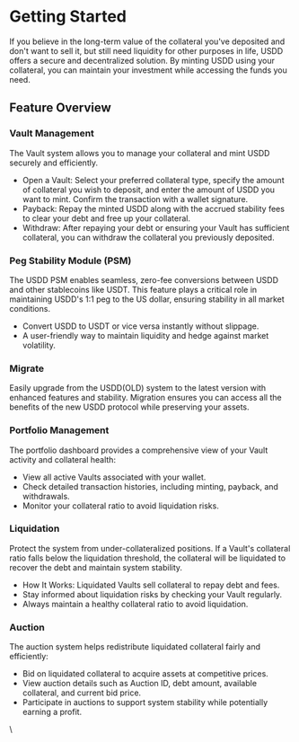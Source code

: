 # Getting Started

If you believe in the long-term value of the collateral you've deposited and don't want to sell it, but still need liquidity for other purposes in life, USDD offers a secure and decentralized solution. By minting USDD using your collateral, you can maintain your investment while accessing the funds you need.

## Feature Overview

### Vault Management

The Vault system allows you to manage your collateral and mint USDD securely and efficiently.

* Open a Vault: Select your preferred collateral type, specify the amount of collateral you wish to deposit, and enter the amount of USDD you want to mint. Confirm the transaction with a wallet signature.
* Payback: Repay the minted USDD along with the accrued stability fees to clear your debt and free up your collateral.
* Withdraw: After repaying your debt or ensuring your Vault has sufficient collateral, you can withdraw the collateral you previously deposited.

### Peg Stability Module (PSM)

The USDD PSM enables seamless, zero-fee conversions between USDD and other stablecoins like USDT. This feature plays a critical role in maintaining USDD's 1:1 peg to the US dollar, ensuring stability in all market conditions.

* Convert USDD to USDT or vice versa instantly without slippage.
* A user-friendly way to maintain liquidity and hedge against market volatility.

### Migrate

Easily upgrade from the USDD(OLD) system to the latest version with enhanced features and stability. Migration ensures you can access all the benefits of the new USDD protocol while preserving your assets.

### Portfolio Management

The portfolio dashboard provides a comprehensive view of your Vault activity and collateral health:

* View all active Vaults associated with your wallet.
* Check detailed transaction histories, including minting, payback, and withdrawals.
* Monitor your collateral ratio to avoid liquidation risks.

### Liquidation

Protect the system from under-collateralized positions. If a Vault's collateral ratio falls below the liquidation threshold, the collateral will be liquidated to recover the debt and maintain system stability.

* How It Works: Liquidated Vaults sell collateral to repay debt and fees.
* Stay informed about liquidation risks by checking your Vault regularly.
* Always maintain a healthy collateral ratio to avoid liquidation.

### Auction

The auction system helps redistribute liquidated collateral fairly and efficiently:

* Bid on liquidated collateral to acquire assets at competitive prices.
* View auction details such as Auction ID, debt amount, available collateral, and current bid price.
* Participate in auctions to support system stability while potentially earning a profit.

\
